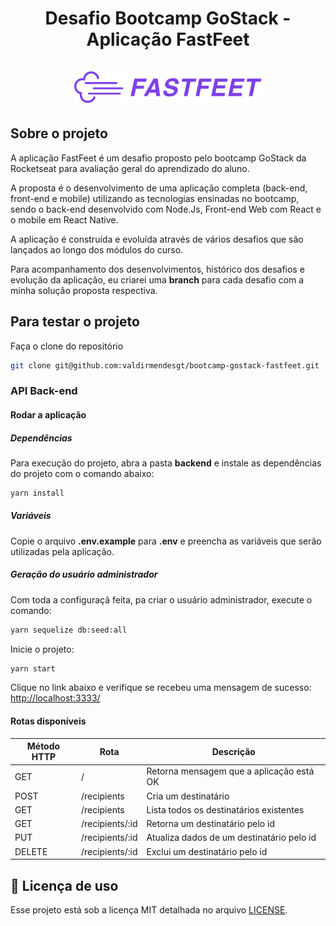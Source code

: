 <h1 align="center">
    <strong>Desafio Bootcamp GoStack - Aplicação FastFeet</strong>
    <br />
    <br />
  <img alt="Fastfeet" title="Fastfeet" src=".github/logo.png" width="300px" />
</h1>

## Sobre o projeto

A aplicação FastFeet é um desafio proposto pelo bootcamp GoStack da Rocketseat para avaliação geral do aprendizado do aluno.

A proposta é o desenvolvimento de uma aplicação completa (back-end, front-end e mobile) utilizando as tecnologias ensinadas no bootcamp, sendo o back-end desenvolvido com Node.Js, Front-end Web com React e o mobile em React Native.

A aplicação é construída e evoluída através de vários desafios que são lançados ao longo dos módulos do curso.

Para acompanhamento dos desenvolvimentos, histórico dos desafios e evolução da aplicação, eu criarei uma **branch** para cada desafio com a minha solução proposta respectiva.

## Para testar o projeto

Faça o clone do repositório
```bash
git clone git@github.com:valdirmendesgt/bootcamp-gostack-fastfeet.git
```

### API Back-end

#### Rodar a aplicação

##### Dependências
Para execução do projeto, abra a pasta **backend** e instale as dependências do projeto com o comando abaixo:

```bash
yarn install
```

##### Variáveis 
Copie o arquivo **.env.example** para **.env** e preencha as variáveis que serão utilizadas pela aplicação.

##### Geração do usuário administrador
Com toda a configuraçã feita, pa criar o usuário administrador, execute o comando:
```bash
yarn sequelize db:seed:all
```

Inicie o projeto:

```bash
yarn start
```

Clique no link abaixo e verifique se recebeu uma mensagem de sucesso:
[http://localhost:3333/](http://localhost:3333/)

#### Rotas disponíveis

|Método HTTP|         Rota        | Descrição                                 |
|-----------|---------------------|-------------------------------------------|
| GET       | /                   | Retorna mensagem que a aplicação está OK  |
| POST      | /recipients         | Cria um destinatário                      |
| GET       | /recipients         | Lista todos os destinatários existentes   |
| GET       | /recipients/:id     | Retorna um destinatário pelo id           |
| PUT       | /recipients/:id     | Atualiza dados de um destinatário pelo id |
| DELETE    | /recipients/:id     | Exclui um destinatário pelo id            |

## :page_facing_up: Licença de uso

Esse projeto está sob a licença MIT detalhada no arquivo [LICENSE](LICENSE.md).